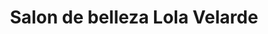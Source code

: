 ---
title: "Salon de belleza Lola Velarde"
url: /esparragosa-de-lares/salon-de-belleza-lola-velarde/
shop: Kosmetik
---